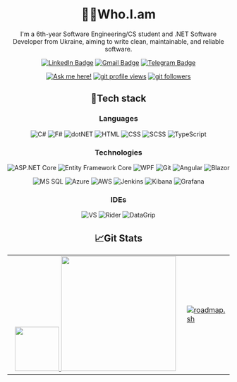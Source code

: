 <div align=center>
  
# 👨‍💻Who.I.am

I'm a 6th-year Software Engineering/CS student and .NET Software Developer from Ukraine, aiming to write clean, maintainable, and reliable software.

[![LinkedIn Badge](https://img.shields.io/badge/-Nikita_Reshetnik-%230177B5?style=flat&logo=linkedin)](https://www.linkedin.com/in/nikitareshetnik/)
[![Gmail Badge](https://img.shields.io/badge/-reshetnik.nikita@gmail.com-c14438?style=flat&logo=Gmail&logoColor=white&link=mailto:reshetnik.nikita@gmail.com)](mailto:reshetnik.nikita@gmail.com)
[![Telegram Badge](https://img.shields.io/badge/reshetnigram-2CA5E0?style=flat&logo=telegram&logoColor=white)](https://telegram.im/@reshetnigram)

[![Ask me here!](https://img.shields.io/badge/Ask_Me_Anything-yellow?style=flat)](https://github.com/grafanaKibana/grafanaKibana/issues/new)
[![git profile views](https://komarev.com/ghpvc/?username=grafanaKibana&color=brightgreen&style=flat)](https://github.com/grafanaKibana)
[![git followers](https://img.shields.io/github/followers/grafanaKibana?style=social)](https://github.com/login?return_to=https%3A%2F%2Fgithub.com%2FgrafanaKibana)

## 🔧Tech stack

### Languages

![C#](https://img.shields.io/badge/-CSharp-0078D4?logo=sharp&logoColor=fff)
![F#](https://img.shields.io/badge/-FSharp-5D3FD3?logo=fsharp&logoColor=fff)
![dotNET](https://img.shields.io/badge/.NET-512BD4?logo=dotnet&logoColor=fff)
![HTML](https://img.shields.io/badge/-HTML-E34F26?logo=HTML5&logoColor=fff)
![CSS](https://img.shields.io/badge/-CSS-1572B6?logo=CSS3&logoColor=fff)
![SCSS](https://img.shields.io/badge/-SCSS-CC6699?logo=sass&logoColor=fff)
![TypeScript](https://img.shields.io/badge/-TypeScript-3178C6?logo=TypeScript&logoColor=fff)

### Technologies

![ASP.NET Core](https://img.shields.io/badge/-ASP.NET%20Core-blue?logo=.net&logoColor=fff)
![Entity Framework Core](https://img.shields.io/badge/-Entity_Framework_Core-0078D7?logo=dotnet&logoColor=fff)
![WPF](https://img.shields.io/badge/-WPF-0078D7?logo=dotnet&logoColor=fff)
![Git](https://img.shields.io/badge/-Git-F05032?logo=git&logoColor=fff)
![Angular](https://img.shields.io/badge/-Angular-DD0031?logo=angular&logoColor=fff)
![Blazor](https://img.shields.io/badge/-Blazor-512BD4?logo=blazor&logoColor=fff)

![MS SQL](https://img.shields.io/badge/Microsoft_SQL_Server-CC2927?logo=microsoft-sql-server&logoColor=fff)
![Azure](https://img.shields.io/badge/-Azure-0078D4?&logo=Microsoft-Azure&logoColor=fff)
![AWS](https://img.shields.io/badge/-AWS-FF9900?logo=amazonwebservices&logoColor=fff)
![Jenkins](https://img.shields.io/badge/-Jenkins-D24939?&logo=jenkins&logoColor=fff)
![Kibana](https://img.shields.io/badge/-Kibana-005571?&logo=kibana&logoColor=fff)
![Grafana](https://img.shields.io/badge/-Grafana-F46800?&logo=grafana&logoColor=fff)

### IDEs

![VS](https://img.shields.io/badge/-VisualStudio-5C2D91?&logo=VisualStudio&logoColor=fff)
![Rider](https://img.shields.io/badge/-Rider-000000?&logo=Rider&logoColor=fff)
![DataGrip](https://img.shields.io/badge/-DataGrip-000000?&logo=DataGrip&logoColor=fff)

## 📈Git Stats

  <table>
    <tr>
        <td align=center width="400px">
            <a href="https://gitstats.me/grafanaKibana">
                <img height="100px" src="https://github-readme-stats.vercel.app/api?username=grafanaKibana&include_all_commits=true&count_private=true&hide_border=true&theme=default&hide=contribs,issues&show_icons=true&hide_title=true" />
            </a>
             <a href="https://gitstats.me/grafanaKibana">
                <img height="260px" src="https://github-readme-stats.vercel.app/api/top-langs/?username=grafanaKibana&layout=compact&&hide=javascript&langs_count=8&theme=default&hide_border=true" /> 
            </a>
        </td>
        <td>
          <a href="https://roadmap.sh"><img src="https://roadmap.sh/card/tall/66d1c6e1553501e3c32755f0?variant=light&roadmaps=aspnet-core%2Cprompt-engineering%2Cai-engineer%2Csql" alt="roadmap.sh"/></a>
        </td>
    </tr>
  </table>
</div>
